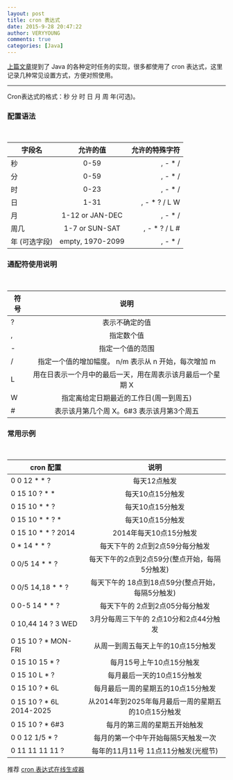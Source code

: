 ```yaml
---
layout: post
title: cron 表达式
date: 2015-9-28 20:47:22
author: VERYYOUNG
comments: true
categories: [Java]
---
```

[上篇文章](/blog/2015/09/28/java-schedule-task.html)提到了 Java 的各种定时任务的实现，很多都使用了 cron 表达式，这里记录几种常见设置方式，方便对照使用。

<!-- more -->

----------

Cron表达式的格式：秒 分 时 日 月 周 年(可选)。
   
### 配置语法
<br>

| 字段名                 |允许的值                       |允许的特殊字符    |
| --------------------- |:-----------------------------:|----------------:| 
|秒                     | 0-59                          | , - * /         |
|分                     | 0-59                          | , - * /         |
|时                     | 0-23                          | , - * /         |
|日                     | 1-31                          | , - * ? / L W 	 |
|月                     | 1-12 or JAN-DEC               | , - * /         |
|周几                   | 1-7 or SUN-SAT                | , - * ? / L #   |
|年 (可选字段)           | empty, 1970-2099              | , - * /         |

### 通配符使用说明
<br>


| 符号   | 说明   | 
| ------ |:----:  |
| ?      | 表示不确定的值 |  
| ,      |   指定数个值 | 
| -      |    指定一个值的范围 | 
| /      | 指定一个值的增加幅度。 n/m 表示从 n 开始，每次增加 m |
| L      | 用在日表示一个月中的最后一天，用在周表示该月最后一个星期 X |
| W 	 | 指定离给定日期最近的工作日(周一到周五) |
| #		 | 表示该月第几个周 X。6#3 表示该月第3个周五 |



### 常用示例
<br>

| cron 配置 |	说明 |
| ------ |:----:  |
| 0 0 12 * * ? | 每天12点触发 |
| 0 15 10 ? * * | 每天10点15分触发 |
| 0 15 10 * * ?	| 每天10点15分触发 |
| 0 15 10 * * ? * | 每天10点15分触发 |
| 0 15 10 * * ? 2014 | 2014年每天10点15分触发 |
| 0 * 14 * * ?	| 每天下午的 2点到2点59分每分触发 |
| 0 0/5 14 * * ? | 每天下午的2点到2点59分(整点开始，每隔5分触发) |
| 0 0/5 14,18 * * ? | 每天下午的 18点到18点59分(整点开始，每隔5分触发) |
| 0 0-5 14 * * ? | 每天下午的 2点到2点05分每分触发 |
| 0 10,44 14 ? 3 WED | 3月分每周三下午的 2点10分和2点44分触发 |
| 0 15 10 ? * MON-FRI	| 从周一到周五每天上午的10点15分触发 |
| 0 15 10 15 * ? | 每月15号上午10点15分触发 |
| 0 15 10 L * ?	| 每月最后一天的10点15分触发 |
| 0 15 10 ? * 6L | 每月最后一周的星期五的10点15分触发 |
| 0 15 10 ? * 6L 2014-2025 | 从2014年到2025年每月最后一周的星期五的10点15分触发 |
| 0 15 10 ? * 6#3	| 每月的第三周的星期五开始触发 |
| 0 0 12 1/5 * ?	| 每月的第一个中午开始每隔5天触发一次 |
| 0 11 11 11 11 ?	| 每年的11月11号 11点11分触发(光棍节) |


推荐 [cron 表达式在线生成器](http://pdtools.net/tools/becron.jsp)